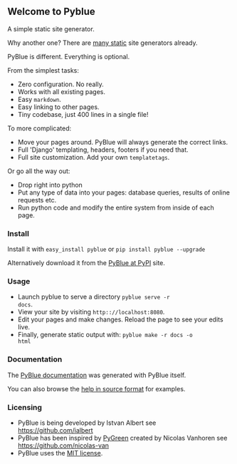 ## Welcome to Pyblue

A simple static site generator.

Why another one? There are [many static](https://www.staticgen.com/) site generators already.

PyBlue is different. Everything is optional.

From the simplest tasks:

- Zero configuration. No really.
- Works with all existing pages.
- Easy `markdown`.
- Easy linking to other pages.
- Tiny codebase, just 400 lines in a single file!

To more complicated:

- Move your pages around. PyBlue will always generate the correct links.
- Full 'Django' templating, headers, footers if you need that.
- Full site customization. Add your own `templatetags`.

Or go all the way out:

- Drop right into python
- Put any type of data into your pages: database queries, results of
  online requests etc.
- Run python code and modify the entire system from
  inside of each page.

### Install

Install it with `easy_install pyblue` or `pip install pyblue --upgrade`

Alternatively download it from
the [PyBlue at PyPI](https://pypi.python.org/pypi/pyblue/) site.

### Usage

* Launch pyblue to serve a directory <code>pyblue serve -r docs</code>.
* View your site by visiting <code>http:://localhost:8080</code>.
* Edit your pages and make changes. Reload the page to see your edits live.
* Finally, generate static output with: <code>pyblue make -r docs -o html</code>

### Documentation

The [PyBlue documentation][docs-html] was generated with PyBlue itself.

You can also browse the [help in source format][docs-src] for examples.

### Licensing

* PyBlue is being developed by Istvan Albert see https://github.com/ialbert
* PyBlue has been inspired by [PyGreen][pygreen] created by Nicolas Vanhoren see https://github.com/nicolas-van
* PyBlue uses the [MIT license][license].

[docs-src]: https://github.com/ialbert/pyblue/tree/master/docs
[docs-html]: http://ialbert.github.io/pyblue/
[django]: https://www.djangoproject.com/
[markdown]: http://en.wikipedia.org/wiki/Markdown
[pygreen]: https://github.com/nicolas-van/pygreen
[license]: https://github.com/ialbert/pyblue/blob/master/LICENSE.txt



